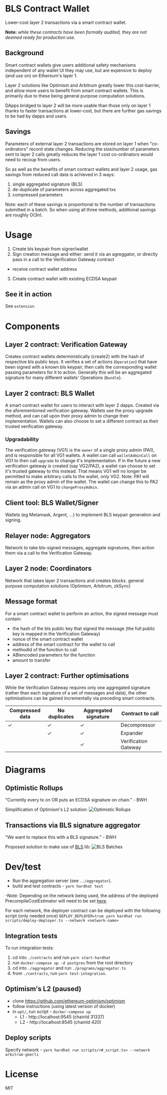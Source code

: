 # BLS Contract Wallet

Lower-cost layer 2 transactions via a smart contract wallet.

**Note:** _while these contracts have been formally audited, they are not deemed ready for production use._

## Background

Smart contract wallets give users additional safety mechanisms independent of any wallet UI they may use, but are expensive to deploy (and use on) on Ethereum's layer 1.

Layer 2 solutions like Optimism and Arbitrum greatly lower this cost-barrier, and allow more users to benefit from smart contract wallets. This is primarily due to these being general purpose computation solutions.

DApps bridged to layer 2 will be more usable than those only on layer 1 thanks to faster transactions at lower-cost, but there are further gas savings to be had by dapps and users.

## Savings

Parameters of external layer 2 transactions are stored on layer 1 when "co-ordinators" record state changes. Reducing the size/number of parameters sent to layer 2 calls greatly reduces the layer 1 cost co-ordinators would need to recoup from users.

So as well as the benefits of smart contract wallets and layer 2 usage, gas savings from reduced call data is achieved in 3 ways:

1. single aggregated signature (BLS)
2. de-duplicate of parameters across aggregated txs
3. compressed parameters

Note: each of these savings is proportional to the number of transactions submitted in a batch. So when using all three methods, additional savings are roughly O(3n).

# Usage

1. Create bls keypair from signer/wallet
2. Sign creation message and either: send it via an agreggator, or directly pass in a call to the Verification Gateway contract

- receive contract wallet address

3. Create contract wallet with existing ECDSA keypair

## See it in action

See `extension`

# Components

## Layer 2 contract: Verification Gateway

Creates contract wallets deterministically (create2) with the hash of respective bls public keys. It verifies a set of actions (`Operation`) that have been signed with a known bls keypair, then calls the corresponding wallet passing parameters for it to action. Generally this will be an aggregated signature for many different wallets' Operations (`Bundle`).

## Layer 2 contract: BLS Wallet

A smart contract wallet for users to interact with layer 2 dapps. Created via the aforementioned verification gateway.
Wallets use the proxy upgrade method, and can call upon their proxy admin to change their implementation. Wallets can also choose to set a different contract as their trusted verification gateway.

### Upgradability

The verification gateway (VG1) is the `owner` of a single proxy admin (PA1), and is responsible for all VG1 wallets. A wallet can call `walletAdminCall` on VG1 to then call `upgrade` to change it's implementation.
If in the future a new verification gateway is created (say VG2/PA2), a wallet can choose to set it's trusted gateway to this instead. That means VG1 will no longer be permitted to make arbitrary calls to the wallet, only VG2. Note: PA1 will remain as the proxy admin of the wallet. The wallet can change this to PA2 via an admin call on VG1 to `changeProxyAdmin`.

## Client tool: BLS Wallet/Signer

Wallets (eg Metamask, Argent, ...) to implement BLS keypair generation and signing.

## Relayer node: Aggregators

Network to take bls-signed messages, aggregate signatures, then action them via a call to the Verification Gateway.

## Layer 2 node: Coordinators

Network that takes layer 2 transactions and creates blocks. general purpose computation solutions (Optimism, Arbitrum, zkSync)

## Message format

For a smart contract wallet to perform an action, the signed message must contain:

- the hash of the bls public key that signed the message (the full public key is mapped in the Verification Gateway)
- nonce of the smart contract wallet
- address of the smart contract for the wallet to call
- methodId of the function to call
- ABIencoded parameters for the function
- amount to transfer

## Layer 2 contract: Further optimisations

While the Verification Gateway requires only one aggregated signature (rather than each signature of a set of messages and data), the other optimisations can be gained incrementally via preceding smart contracts.

| Compressed data | No duplicates | Aggregated signature | Contract to call     |
| --------------- | ------------- | -------------------- | -------------------- |
| ✓               | ✓             | ✓                    | Decompressor         |
|                 | ✓             | ✓                    | Expander             |
|                 |               | ✓                    | Verification Gateway |

# Diagrams

## Optimistic Rollups

"Currently every tx on OR puts an ECDSA signature on chain." - BWH

Simplification of Optimism's L2 solution:
![Optimistic Rollups](images/optimisticRollups.svg)

## Transactions via BLS signature aggregator

"We want to replace this with a BLS signature." - BWH

Proposed solution to make use of [BLS](https://github.com/thehubbleproject/hubble-contracts/blob/master/contracts/libs/BLS.sol) lib:
![BLS Batches](images/blsSigAggregation.svg)

# Dev/test

- Run the aggregation server (see `../aggregator`).
- build and test contracts - `yarn hardhat test`

-Note: Depending on the network being used, the address of the deployed PrecompileCostEstimator will need to be set [here](https://github.com/jzaki/bls-wallet/blob/main/contracts/contracts/lib/hubble-contracts/contracts/libs/BLS.sol#L42).

For each network, the deployer contract can be deployed with the following script (only needed once)
`DEPLOY_DEPLOYER=true yarn hardhat run scripts/deploy-deployer.ts --network <network-name>`

## Integration tests

To run integration tests:

1. cd into `./contracts` and run `yarn start-hardhat`
2. run `docker-compose up -d postgres` from the root directory
3. cd into `./aggregator` and run `./programs/aggregator.ts`
4. from `./contracts`, run `yarn test-integration`.

## Optimism's L2 (paused)

- clone https://github.com/ethereum-optimism/optimism
- follow instructions (using latest version of docker)
- in `opt/`, run script - `docker-compose up`
  - L1 - http://localhost:9545 (chainId 31337)
  - L2 - http://localhost:8545 (chainId 420)

## Deploy scripts

Specify network - `yarn hardhat run scripts/<#_script.ts> --network arbitrum-goerli`

# License

MIT
